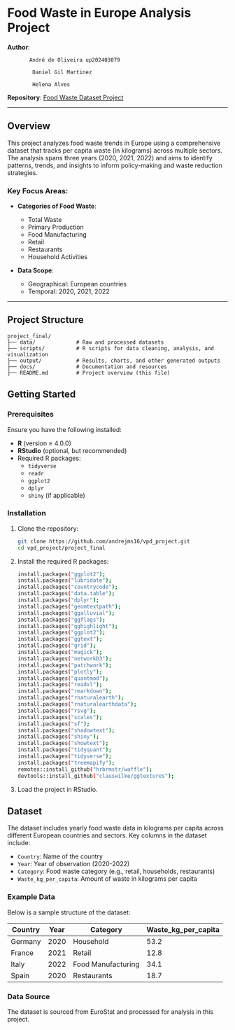 # Food Waste in Europe Analysis Project  

**Author**: 
           
           André de Oliveira up202403079

            Daniel Gil Martinez
            
            Helena Alves
            
**Repository**: [Food Waste Dataset Project](https://github.com/andrejms16/vpd_project/tree/main/project_final)  

---

## Overview  

This project analyzes food waste trends in Europe using a comprehensive dataset that tracks per capita waste (in kilograms) across multiple sectors. The analysis spans three years (2020, 2021, 2022) and aims to identify patterns, trends, and insights to inform policy-making and waste reduction strategies.

### Key Focus Areas:  
- **Categories of Food Waste**:  
  - Total Waste  
  - Primary Production  
  - Food Manufacturing  
  - Retail  
  - Restaurants  
  - Household Activities  

- **Data Scope**:  
  - Geographical: European countries  
  - Temporal: 2020, 2021, 2022  

---

## Project Structure  

```plaintext
project_final/
├── data/             # Raw and processed datasets
├── scripts/          # R scripts for data cleaning, analysis, and visualization
├── output/           # Results, charts, and other generated outputs
├── docs/             # Documentation and resources
├── README.md         # Project overview (this file)
```
## Getting Started  

### Prerequisites  
Ensure you have the following installed:  
- **R** (version ≥ 4.0.0)  
- **RStudio** (optional, but recommended)  
- Required R packages:  
  - `tidyverse`  
  - `readr`  
  - `ggplot2`  
  - `dplyr`  
  - `shiny` (if applicable)  

### Installation  
1. Clone the repository:  
   ```bash
   git clone https://github.com/andrejms16/vpd_project.git
   cd vpd_project/project_final

2. Install the required R packages:
   ```bash
   install.packages("ggplot2");
   install.packages("lubridate");
   install.packages("countrycode");
   install.packages("data.table");
   install.packages("dplyr");
   install.packages("geomtextpath");
   install.packages("ggalluvial");
   install.packages("ggflags");
   install.packages("gghighlight");
   install.packages("ggplot2");
   install.packages("ggtext");
   install.packages("grid");
   install.packages("magick");
   install.packages("networkD3");
   install.packages("patchwork");
   install.packages("plotly");
   install.packages("quantmod"); 
   install.packages("readxl");
   install.packages("rmarkdown");
   install.packages("rnaturalearth");
   install.packages("rnaturalearthdata");
   install.packages("rsvg");
   install.packages("scales");
   install.packages("sf");
   install.packages("shadowtext");
   install.packages("shiny");
   install.packages("showtext");
   install.packages("tidyquant");
   install.packages("tidyverse");
   install.packages("treemapify");
   remotes::install_github("hrbrmstr/waffle");
   devtools::install_github("clauswilke/ggtextures");

3. Load the project in RStudio.

## Dataset  

The dataset includes yearly food waste data in kilograms per capita across different European countries and sectors. Key columns in the dataset include:  

- `Country`: Name of the country  
- `Year`: Year of observation (2020-2022)  
- `Category`: Food waste category (e.g., retail, households, restaurants)  
- `Waste_kg_per_capita`: Amount of waste in kilograms per capita  

### Example Data  

Below is a sample structure of the dataset:  

| Country      | Year | Category             | Waste_kg_per_capita |  
|--------------|------|----------------------|---------------------|  
| Germany      | 2020 | Household            | 53.2                |  
| France       | 2021 | Retail               | 12.8                |  
| Italy        | 2022 | Food Manufacturing   | 34.1                |  
| Spain        | 2020 | Restaurants          | 18.7                |  

### Data Source  
The dataset is sourced from EuroStat and processed for analysis in this project.  
